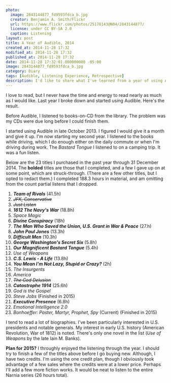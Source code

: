 ```yaml
---
photo:
  image: 2843144877_fd9593fdca_b.jpg
  creator: Benjamin A. Smith/Flickr
  url: https://www.flickr.com/photos/25178143@N04/2843144877/
  license: under CC BY-SA 2.0
  caption: Listening
layout: post
title: A Year of Audible, 2014
created_at: 2014-11-28 17:32
modified_at: 2014-11-28 17:32
published_at: 2014-11-28 17:32
date: 2014-11-28 17:32:01.000000000 -05:00
image: 2843144877_fd9593fdca_b.jpg
category: Diary
tags: [Audible, Listening Experience, Retrospective]
description: I'd like to share what I've learned from a year of using Audible.
---
```

I love to read, but I never have the time and energy to read nearly as much as I would like. Last year I broke down and started using Audible. Here's the result.

<!-- more -->

Before Audible, I listened to books-on-CD from the library. The problem was my CDs were due long before I could finish them.

I started using Audible in late October 2013. I figured I would give it a month and give it up. I'm now starting my second year. I listened to the books while driving, which I do enough either on the daily commute or when I'm driving during work. The *Bastard Tongue* I listened to on a camping trip. It was a fun listen.

Below are the 23 titles I purchased in the past year through 31 December 2014. The **bolded** titles are those that I completed, and a few I gave up on at some point, which are struck-through. (There are a few other titles, but I opted to redact them.) I completed 188.3 hours in material, and am omitting from the count partial listens that I dropped.

1. ***Team of Rivals*** (41.5h)
1. *<s>JFK, Conservative</s>*
1. *<s>Just Listen</s>*
1. ***1812 The Navy's War*** (18.8h)
1. *Space Magic*
1. ***Divine Conspiracy*** (18h)
1. ***The Man Who Saved the Union, U.S. Grant in War & Peace*** (27.h)
1. ***John Paul Jones*** (13.3h)
1. ***Difficult Men*** (10.3h)
1. ***George Washington's Secret Six*** (5.8h)
1. ***Our Magnificent Bastard Tongue*** (5.4h)
1. *Use of Weapons*
1. ***C.S. Lewis - A Life*** (13.8h)
1. ***You Mean I'm Not Lazy, Stupid or Crazy?*** (2h)
1. *The Insurgents*
1. *America*
1. *<s>The God Delusion</s>*
1. ***Catastrophe 1914*** (25.6h)
1. *God is the Gospel*
1. *Steve Jobs* (Finished in 2015)
1. ***Executive Presence*** (6.8h)
1. *Emotional Intelligence 2.0*
1. *Bonhoeffer: Paster, Martyr, Prophet, Spy* (Current) (Finished in 2015)

I tend to read a lot of biographies. I've been particularly interested in U.S. presidents and notable generals. My interest in early U.S. history (American Revolution, War of 1812) is noted. There's only one novel in the list (*Use of Weapons* by the late Iain M. Banks).

**Plan for 2015?** I throughly enjoyed the listening through the year. I should try to finish a few of the titles above before I go buying new. Although, I have two credits. I'm using the one credit plan, though I obviously took advantage of a few sales where the credits were at a lower price. Perhaps I'll add a few more fiction works. It would be neat to listen to the entire Narnia series (26 hours total).
